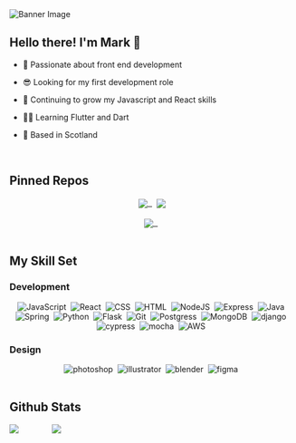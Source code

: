 <!-- <div style="padding-top:46.600%;position:relative;"> -->
<!-- ![ATEd](https://user-images.githubusercontent.com/101065163/180074671-a5ac7286-c8c7-49cc-8c1b-a75a3b6dd9ee.gif padding-top:46.600% position:relative)
 -->
 
<img src="https://user-images.githubusercontent.com/101065163/180074671-a5ac7286-c8c7-49cc-8c1b-a75a3b6dd9ee.gif" alt="Banner Image">
 
 
<!-- 
<div align="center">
<div style="padding-top:46.600%;position:relative;"><iframe src="https://gifer.com/embed/ATEd" width="100%" height="100%" style='position:absolute;top:0;left:0;' frameBorder="0" allowFullScreen></iframe></div><p><a href="https://gifer.com">via GIFER</a></p>
</div>  -->

## Hello there! I'm Mark  👋 
  
- 👾 Passionate about front end development  
  

-  😎 Looking for my first development role  
  

- 🌱 Continuing to grow my Javascript and React skills  
  

- 🧑‍💻 Learning Flutter and Dart  
  

- 🏴󠁧󠁢󠁳󠁣󠁴󠁿 Based in Scotland  
  
<br/>

## Pinned Repos
<div align="center">
  <a href="https://github.com/mwdfn/MindSpace">
    <img align="center" src="https://github-readme-stats.vercel.app/api/pin/?username=mwdfn&repo=MindSpace&theme=radical"/>&nbsp;
  </a>&nbsp;
  <a href="https://github.com/mwdfn/fantastic_birds">
    <img align="center" src="https://github-readme-stats.vercel.app/api/pin/?username=mwdfn&repo=fantastic_birds&theme=radical"/>
  </a>
</div>
<br/>
<div align="center">
  <a href="https://github.com/mwdfn/gym_web_app">
    <img align="center" src="https://github-readme-stats.vercel.app/api/pin/?username=mwdfn&repo=gym_web_app&theme=radical"/>&nbsp;
  </a>&nbsp;
</div>

<br/>

## My Skill Set  


### Development
<div align="center">
<img src="https://img.shields.io/badge/javascript-%23323330.svg?style=for-the-badge&logo=javascript&logoColor=%23F7DF1E" title="Javascript" alt="JavaScript"/>&nbsp;
<img src="https://img.shields.io/badge/react-%2320232a.svg?style=for-the-badge&logo=react&logoColor=%2361DAFB" title="React" alt="React"/>&nbsp;
<img src="https://img.shields.io/badge/css3-%231572B6.svg?style=for-the-badge&logo=css3&logoColor=white"  title="CSS3" alt="CSS"/>&nbsp;
<img src="https://img.shields.io/badge/html5-%23E34F26.svg?style=for-the-badge&logo=html5&logoColor=white" title="HTML5" alt="HTML"/>&nbsp;
<img src="https://img.shields.io/badge/node.js-6DA55F?style=for-the-badge&logo=node.js&logoColor=white" title="NodeJS" alt="NodeJS"/>&nbsp;
<img src="https://img.shields.io/badge/express.js-%23404d59.svg?style=for-the-badge&logo=express&logoColor=%2361DAFB" title="Express" alt="Express"/>&nbsp;
<img src="https://img.shields.io/badge/java-%23ED8B00.svg?style=for-the-badge&logo=java&logoColor=white" title="Java" alt="Java"/>&nbsp;
<img src="https://img.shields.io/badge/spring-%236DB33F.svg?style=for-the-badge&logo=spring&logoColor=white" title="Spring" alt="Spring"/>&nbsp;
<img src="https://img.shields.io/badge/python-3670A0?style=for-the-badge&logo=python&logoColor=ffdd54" title="Python" alt="Python"/>&nbsp;
<img src="https://img.shields.io/badge/flask-%23000.svg?style=for-the-badge&logo=flask&logoColor=white" title="Flask" alt="Flask"/>&nbsp;
<img src="https://img.shields.io/badge/git-%23F05033.svg?style=for-the-badge&logo=git&logoColor=white" title="Git" alt="Git"/>&nbsp;
<img src="https://img.shields.io/badge/postgres-%23316192.svg?style=for-the-badge&logo=postgresql&logoColor=white" title="Postgress" alt="Postgress"/>&nbsp;
<img src="https://img.shields.io/badge/MongoDB-%234ea94b.svg?style=for-the-badge&logo=mongodb&logoColor=white" title="MongoDB" alt="MongoDB"/>&nbsp;
<img src="https://img.shields.io/badge/django-%23092E20.svg?style=for-the-badge&logo=django&logoColor=white" title="django" alt="django"/>&nbsp;
<img src="https://img.shields.io/badge/-cypress-%23E5E5E5?style=for-the-badge&logo=cypress&logoColor=058a5e" title="cypress" alt="cypress"/>&nbsp;
<img src="https://img.shields.io/badge/-mocha-%238D6748?style=for-the-badge&logo=mocha&logoColor=white" title="mocha" alt="mocha"/>&nbsp;
<img src="https://img.shields.io/badge/AWS-%23FF9900.svg?style=for-the-badge&logo=amazon-aws&logoColor=white" title="AWS" alt="AWS"/>&nbsp;
</div>

### Design
<div align = "center" >
<img src="https://img.shields.io/badge/adobe%20photoshop-%2331A8FF.svg?style=for-the-badge&logo=adobe%20photoshop&logoColor=white" title="photoshop" alt="photoshop"/>&nbsp;
<img src="https://img.shields.io/badge/adobe%20illustrator-%23FF9A00.svg?style=for-the-badge&logo=adobe%20illustrator&logoColor=white" title="illustrator" alt="illustrator"/>&nbsp;
<img src="https://img.shields.io/badge/blender-%23F5792A.svg?style=for-the-badge&logo=blender&logoColor=white" title="blender" alt="blender"/>&nbsp;
<img src="https://img.shields.io/badge/figma-%23F24E1E.svg?style=for-the-badge&logo=figma&logoColor=white" title="figma" alt="figma"/>&nbsp;
</div>

<br/>  

## Github Stats  
<div style="display: flex; flex-direction: row" align="center" gap="30px">
<img src="https://github-readme-stats.vercel.app/api?username=mwdfn&show_icons=true&count_private=true&theme=radical"/>
&nbsp; &nbsp; &nbsp; &nbsp; &nbsp; &nbsp; &nbsp; &nbsp;
<img src="https://github-readme-stats.vercel.app/api/top-langs/?username=mwdfn&theme=radical&layout=compact"/>
</div>  
<br/>  

  

<br/>  

<br/>  


<br />

